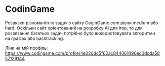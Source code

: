 # CodinGame

Розвязки різноманітніх задач з сайту CoginGame.com рівня medium або hard. 
Оскільки сайт орієнтований на розробку AI для ігор, то для розвязання багатьох задач потрібно було використовувати алгоритми на графах або backtracking.

Лінк на мій профіль: https://www.codingame.com/profile/4e226dc5f62ac844061096ec0dcda5857139144
